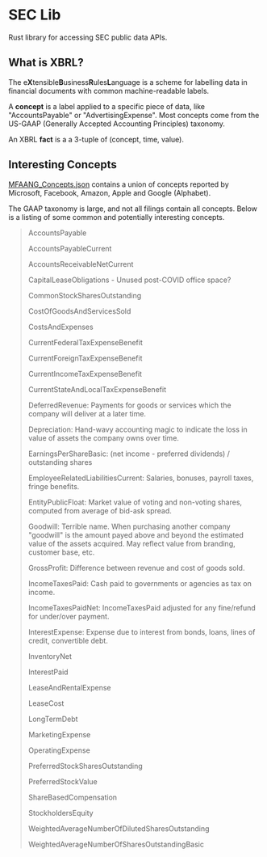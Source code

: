 # SEC Lib

Rust library for accessing SEC public data APIs.

## What is XBRL?
The e**X**tensible**B**usiness**R**ules**L**anguage is a scheme for labelling data in financial documents with common machine-readable labels.

A **concept** is a label applied to a specific piece of data, like "AccountsPayable" or "AdvertisingExpense". Most concepts come from the US-GAAP (Generally Accepted Accounting Principles) taxonomy.

An XBRL **fact** is a a 3-tuple of (concept, time, value).

## Interesting Concepts
[MFAANG_Concepts.json](resources/MFAANG_Concepts.json) contains a union of concepts reported by Microsoft, Facebook, Amazon, Apple and Google (Alphabet).

The GAAP taxonomy is large, and not all filings contain all concepts. Below is a listing of some common and potentially interesting concepts.

> AccountsPayable 
>
> AccountsPayableCurrent
> 
> AccountsReceivableNetCurrent
> 
> CapitalLeaseObligations - Unused post-COVID office space?
> 
> CommonStockSharesOutstanding
> 
> CostOfGoodsAndServicesSold
> 
> CostsAndExpenses
> 
> CurrentFederalTaxExpenseBenefit
> 
> CurrentForeignTaxExpenseBenefit
> 
> CurrentIncomeTaxExpenseBenefit
> 
> CurrentStateAndLocalTaxExpenseBenefit
> 
> DeferredRevenue: Payments for goods or services which the company will deliver at a later time.
> 
> Depreciation: Hand-wavy accounting magic to indicate the loss in value of assets the company owns over time.
> 
> EarningsPerShareBasic: (net income - preferred dividends) / outstanding shares
> 
> EmployeeRelatedLiabilitiesCurrent: Salaries, bonuses, payroll taxes, fringe benefits.
>
> EntityPublicFloat: Market value of voting and non-voting shares, computed from average of bid-ask spread.
>
> Goodwill: Terrible name. When purchasing another company "goodwill" is the amount payed above and beyond the estimated value of the assets acquired. May reflect value from branding, customer base, etc.
> 
> GrossProfit: Difference between revenue and cost of goods sold.
> 
> IncomeTaxesPaid: Cash paid to governments or agencies as tax on income.
> 
> IncomeTaxesPaidNet: IncomeTaxesPaid adjusted for any fine/refund for under/over payment.
> 
> InterestExpense: Expense due to interest from bonds, loans, lines of credit, convertible debt.
> 
> InventoryNet
> 
> InterestPaid
> 
> LeaseAndRentalExpense
> 
> LeaseCost
> 
> LongTermDebt
> 
> MarketingExpense
> 
> OperatingExpense
> 
> PreferredStockSharesOutstanding
> 
> PreferredStockValue
> 
> ShareBasedCompensation
> 
> StockholdersEquity
> 
> WeightedAverageNumberOfDilutedSharesOutstanding
> 
> WeightedAverageNumberOfSharesOutstandingBasic
